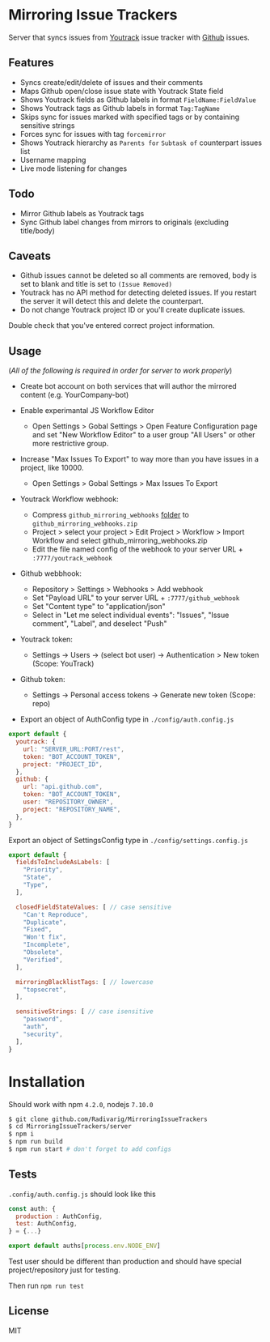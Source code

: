 # Mirroring Issue Trackers

Server that syncs issues from [Youtrack](https://www.jetbrains.com/youtrack/) issue tracker with [Github](https://github.com/) issues.

## Features

- Syncs create/edit/delete of issues and their comments
- Maps Github open/close issue state with Youtrack State field
- Shows Youtrack fields as Github labels in format `FieldName:FieldValue`
- Shows Youtrack tags as Github labels in format `Tag:TagName`
- Skips sync for issues marked with specified tags or by containing sensitive strings
- Forces sync for issues with tag `forcemirror`
- Shows Youtrack hierarchy as `Parents for` `Subtask of` counterpart issues list
- Username mapping
- Live mode listening for changes

## Todo
- Mirror Github labels as Youtrack tags
- Sync Github label changes from mirrors to originals (excluding title/body)

## Caveats

- Github issues cannot be deleted so all comments are removed, body is set to blank and title is set to `(Issue Removed)`
- Youtrack has no API method for detecting deleted issues. If you restart the server it will detect this and delete the counterpart.
- Do not change Youtrack project ID or you'll create duplicate issues.

Double check that you've entered correct project information.

## Usage

(*All of the following is required in order for server to work properly*)

- Create bot account on both services that will author the mirrored content (e.g. YourCompany-bot)

- Enable experimantal JS Workflow Editor
  - Open Settings > Gobal Settings > Open Feature Configuration page and set "New Workflow Editor" to a user group "All Users" or other more restrictive group.

- Increase "Max Issues To Export" to way more than you have issues in a project, like 10000.
  - Open Settings > Gobal Settings > Max Issues To Export

- Youtrack Workflow webhook:
  - Compress `github_mirroring_webhooks` [folder](https://github.com/Radivarig/MirroringIssueTrackers/tree/master/server/workflows/github_mirroring_webhooks) to `github_mirroring_webhooks.zip`
  - Project > select your project > Edit Project > Workflow > Import Workflow and select github_mirroring_webhooks.zip
  - Edit the file named config of the webhook to your server URL + `:7777/youtrack_webhook`

- Github webbhook:
  - Repository > Settings > Webhooks > Add webhook
  - Set "Payload URL" to your server URL + `:7777/github_webhook`
  - Set "Content type" to "application/json"
  - Select in "Let me select individual events": "Issues", "Issue comment", "Label", and deselect "Push"

- Youtrack token:
  - Settings -> Users -> (select bot user) -> Authentication > New token (Scope: YouTrack)

- Github token:
  - Settings -> Personal access tokens -> Generate new token (Scope: repo)

- Export an object of AuthConfig type in `./config/auth.config.js`

```js
export default {
  youtrack: {
    url: "SERVER_URL:PORT/rest",
    token: "BOT_ACCOUNT_TOKEN",
    project: "PROJECT_ID",
  },
  github: {
    url: "api.github.com",
    token: "BOT_ACCOUNT_TOKEN",
    user: "REPOSITORY_OWNER",
    project: "REPOSITORY_NAME",
  },
}
```
Export an object of SettingsConfig type in `./config/settings.config.js`
```js
export default {
  fieldsToIncludeAsLabels: [
    "Priority",
    "State",
    "Type",
  ],

  closedFieldStateValues: [ // case sensitive
    "Can't Reproduce",
    "Duplicate",
    "Fixed",
    "Won't fix",
    "Incomplete",
    "Obsolete",
    "Verified",
  ],

  mirroringBlacklistTags: [ // lowercase
    "topsecret",
  ],

  sensitiveStrings: [ // case isensitive
    "password",
    "auth",
    "security",
  ],
}
```

# Installation

Should work with npm `4.2.0`, nodejs `7.10.0`
```bash
$ git clone github.com/Radivarig/MirroringIssueTrackers
$ cd MirroringIssueTrackers/server
$ npm i
$ npm run build
$ npm run start # don't forget to add configs
```

## Tests

`.config/auth.config.js` should look like this
```js
const auth: {
  production : AuthConfig,
  test: AuthConfig,
} = {...}

export default auths[process.env.NODE_ENV]
```
Test user should be different than production and should have special project/repository just for testing.  

Then run `npm run test`

## License

MIT
